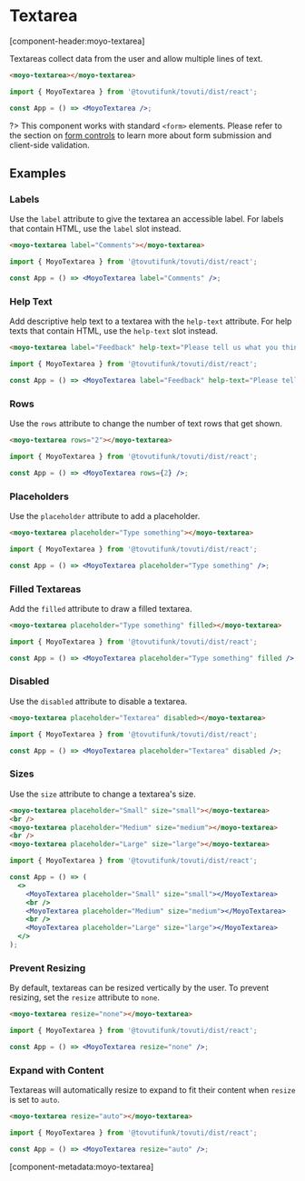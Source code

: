 # Textarea

[component-header:moyo-textarea]

Textareas collect data from the user and allow multiple lines of text.

```html preview
<moyo-textarea></moyo-textarea>
```

```jsx react
import { MoyoTextarea } from '@tovutifunk/tovuti/dist/react';

const App = () => <MoyoTextarea />;
```

?> This component works with standard `<form>` elements. Please refer to the section on [form controls](/getting-started/form-controls) to learn more about form submission and client-side validation.

## Examples

### Labels

Use the `label` attribute to give the textarea an accessible label. For labels that contain HTML, use the `label` slot instead.

```html preview
<moyo-textarea label="Comments"></moyo-textarea>
```

```jsx react
import { MoyoTextarea } from '@tovutifunk/tovuti/dist/react';

const App = () => <MoyoTextarea label="Comments" />;
```

### Help Text

Add descriptive help text to a textarea with the `help-text` attribute. For help texts that contain HTML, use the `help-text` slot instead.

```html preview
<moyo-textarea label="Feedback" help-text="Please tell us what you think."> </moyo-textarea>
```

```jsx react
import { MoyoTextarea } from '@tovutifunk/tovuti/dist/react';

const App = () => <MoyoTextarea label="Feedback" help-text="Please tell us what you think." />;
```

### Rows

Use the `rows` attribute to change the number of text rows that get shown.

```html preview
<moyo-textarea rows="2"></moyo-textarea>
```

```jsx react
import { MoyoTextarea } from '@tovutifunk/tovuti/dist/react';

const App = () => <MoyoTextarea rows={2} />;
```

### Placeholders

Use the `placeholder` attribute to add a placeholder.

```html preview
<moyo-textarea placeholder="Type something"></moyo-textarea>
```

```jsx react
import { MoyoTextarea } from '@tovutifunk/tovuti/dist/react';

const App = () => <MoyoTextarea placeholder="Type something" />;
```

### Filled Textareas

Add the `filled` attribute to draw a filled textarea.

```html preview
<moyo-textarea placeholder="Type something" filled></moyo-textarea>
```

```jsx react
import { MoyoTextarea } from '@tovutifunk/tovuti/dist/react';

const App = () => <MoyoTextarea placeholder="Type something" filled />;
```

### Disabled

Use the `disabled` attribute to disable a textarea.

```html preview
<moyo-textarea placeholder="Textarea" disabled></moyo-textarea>
```

```jsx react
import { MoyoTextarea } from '@tovutifunk/tovuti/dist/react';

const App = () => <MoyoTextarea placeholder="Textarea" disabled />;
```

### Sizes

Use the `size` attribute to change a textarea's size.

```html preview
<moyo-textarea placeholder="Small" size="small"></moyo-textarea>
<br />
<moyo-textarea placeholder="Medium" size="medium"></moyo-textarea>
<br />
<moyo-textarea placeholder="Large" size="large"></moyo-textarea>
```

```jsx react
import { MoyoTextarea } from '@tovutifunk/tovuti/dist/react';

const App = () => (
  <>
    <MoyoTextarea placeholder="Small" size="small"></MoyoTextarea>
    <br />
    <MoyoTextarea placeholder="Medium" size="medium"></MoyoTextarea>
    <br />
    <MoyoTextarea placeholder="Large" size="large"></MoyoTextarea>
  </>
);
```

### Prevent Resizing

By default, textareas can be resized vertically by the user. To prevent resizing, set the `resize` attribute to `none`.

```html preview
<moyo-textarea resize="none"></moyo-textarea>
```

```jsx react
import { MoyoTextarea } from '@tovutifunk/tovuti/dist/react';

const App = () => <MoyoTextarea resize="none" />;
```

### Expand with Content

Textareas will automatically resize to expand to fit their content when `resize` is set to `auto`.

```html preview
<moyo-textarea resize="auto"></moyo-textarea>
```

```jsx react
import { MoyoTextarea } from '@tovutifunk/tovuti/dist/react';

const App = () => <MoyoTextarea resize="auto" />;
```

[component-metadata:moyo-textarea]
